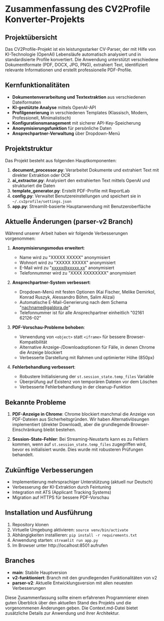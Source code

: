 
# Zusammenfassung des CV2Profile Konverter-Projekts

## Projektübersicht

Das CV2Profile-Projekt ist ein leistungsstarker CV-Parser, der mit Hilfe von KI-Technologie (OpenAI) Lebensläufe automatisch analysiert und in standardisierte Profile konvertiert. Die Anwendung unterstützt verschiedene Dokumentformate (PDF, DOCX, JPG, PNG), extrahiert Text, identifiziert relevante Informationen und erstellt professionelle PDF-Profile.

## Kernfunktionalitäten

- **Dokumentenverarbeitung und Textextraktion** aus verschiedenen Dateiformaten
- **KI-gestützte Analyse** mittels OpenAI-API
- **Profilgenerierung** in verschiedenen Templates (Klassisch, Modern, Professionell, Minimalistisch)
- **Konfigurationsmanagement** mit sicherer API-Key-Speicherung
- **Anonymisierungsfunktion** für persönliche Daten
- **Ansprechpartner-Verwaltung** über Dropdown-Menü

## Projektstruktur

Das Projekt besteht aus folgenden Hauptkomponenten:

1. **document_processor.py**: Verarbeitet Dokumente und extrahiert Text mit direkter Extraktion oder OCR
2. **ai_extractor.py**: Analysiert den extrahierten Text mittels OpenAI und strukturiert die Daten
3. **template_generator.py**: Erstellt PDF-Profile mit ReportLab
4. **config.py**: Verwaltet Benutzereinstellungen und speichert sie in `~/.cv2profile/settings.json`
5. **app.py**: Streamlit-basierte Hauptanwendung mit Benutzeroberfläche

## Aktuelle Änderungen (parser-v2 Branch)

Während unserer Arbeit haben wir folgende Verbesserungen vorgenommen:

1. **Anonymisierungsmodus erweitert**:
   - Name wird zu "XXXXX XXXXX" anonymisiert
   - Wohnort wird zu "XXXXX XXXXX" anonymisiert
   - E-Mail wird zu "xxxxx@xxxxx.xx" anonymisiert
   - Telefonnummer wird zu "XXXX XXXXXXXX" anonymisiert

2. **Ansprechpartner-System verbessert**:
   - Dropdown-Menü mit festen Optionen (Kai Fischer, Melike Demirkol, Konrad Ruszyk, Alessandro Böhm, Salim Alizai)
   - Automatische E-Mail-Generierung nach dem Schema "nachname@galdora.de"
   - Telefonnummer ist für alle Ansprechpartner einheitlich "02161 62126-02"

3. **PDF-Vorschau-Probleme behoben**:
   - Verwendung von `<object>` statt `<iframe>` für bessere Browser-Kompatibilität
   - Alternative Anzeige-/Downloadoptionen für Fälle, in denen Chrome die Anzeige blockiert
   - Verbesserte Darstellung mit Rahmen und optimierter Höhe (850px)

4. **Fehlerbehandlung verbessert**:
   - Robustere Initialisierung der `st.session_state.temp_files` Variable
   - Überprüfung auf Existenz von temporären Dateien vor dem Löschen
   - Verbesserte Fehlerbehandlung in der cleanup-Funktion

## Bekannte Probleme

1. **PDF-Anzeige in Chrome**: Chrome blockiert manchmal die Anzeige von PDF-Dateien aus Sicherheitsgründen. Wir haben Alternativlösungen implementiert (direkter Download), aber die grundlegende Browser-Einschränkung bleibt bestehen.

2. **Session-State-Fehler**: Bei Streaming-Neustarts kann es zu Fehlern kommen, wenn auf `st.session_state.temp_files` zugegriffen wird, bevor es initialisiert wurde. Dies wurde mit robusteren Prüfungen behandelt.

## Zukünftige Verbesserungen

- Implementierung mehrsprachiger Unterstützung (aktuell nur Deutsch)
- Verbesserung der KI-Extraktion durch Feintuning
- Integration mit ATS (Applicant Tracking Systems)
- Migration auf HTTPS für bessere PDF-Vorschau

## Installation und Ausführung

1. Repository klonen
2. Virtuelle Umgebung aktivieren: `source venv/bin/activate`
3. Abhängigkeiten installieren: `pip install -r requirements.txt`
4. Anwendung starten: `streamlit run app.py`
5. Im Browser unter http://localhost:8501 aufrufen

## Branches

- **main**: Stabile Hauptversion
- **v2-funktioniert**: Branch mit den grundlegenden Funktionalitäten von v2
- **parser-v2**: Aktuelle Entwicklungsversion mit allen neuesten Verbesserungen

Diese Zusammenfassung sollte einem erfahrenen Programmierer einen guten Überblick über den aktuellen Stand des Projekts und die vorgenommenen Änderungen geben. Die Context.md-Datei bietet zusätzliche Details zur Anwendung und ihrer Architektur.
